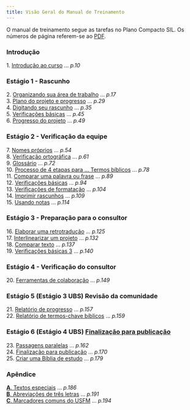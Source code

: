```yaml
---
title: Visão Geral do Manual de Treinamento
---
```


O manual de treinamento segue as tarefas no Plano Compacto SIL. Os números de página referem-se ao [PDF](pathname:///img/Ptx-man-en-9.3.pdf).

### Introdução

1\. [Introdução ao curso](1.Intro.md) ... *p.10*    

### Estágio 1 - Rascunho

2\. [Organizando sua área de trabalho](02-Stage-1/2.OD.md) ... *p.17*    
3\. [Plano do projeto e progresso](02-Stage-1/3.PP1.md) ... *p.29*    
4\. [Digitando seu rascunho](02-Stage-1/4.KD.md) ... *p.35*  
5\. [Verificações básicas](02-Stage-1/5.BC1.md) ... *p.45*  
6\. [Progresso do projeto](02-Stage-1/6.PP2.md) ... *p.49*  

### Estágio 2 - Verificação da equipe

7\. [Nomes próprios](03-Stage-2/7.PN.md) ... *p.54*  
8\. [Verificação ortográfica](03-Stage-2/8.SP.md) ... *p.61*  
9\. [Glossário](03-Stage-2/9.GL.md) ... *p.72*  
10\. [Processo de 4 etapas para ... Termos bíblicos](03-Stage-2/10.BT.md) ... *p.78*  
11\. [Comparar uma palavra ou frase](03-Stage-2/11.MP.md) ... *p.89*  
12\. [Verificações básicas](03-Stage-2/12.BC2.md) ... *p.94*  
13\. [Verificações de formatação](03-Stage-2/13.FC.md) ... *p.104*  
14\. [Imprimir rascunhos](03-Stage-2/14.PD.md) ... *p.109*  
15\. [Usando notas](03-Stage-2/15.UN.md) ... *p.114*  

### Estágio 3 - Preparação para o consultor

16\. [Elaborar uma retrotradução](04-Stage-3/16.BT1.md) ... *p.125*  
17\. [Interlinearizar um projeto](04-Stage-3/17.BT2.md) ... *p.132*  
18\. [Comparar texto](04-Stage-3/18.CT.md) ... *p.137*  
19\. [Verificações básicas 3](04-Stage-3/19.BC3.md) ... *p.140*  

### Estágio 4 - Verificação do consultor

20\. [Ferramentas de colaboração](05-Stage-4/20.Collaboration-tools.md) ... *p.149*  

### Estágio 5 (Estágio 3 UBS) Revisão da comunidade

21\. [Relatório de progresso](06-Stage-5/21.PPR.md) ... *p.157*  
22\. [Relatório de termos-chave bíblicos](06-Stage-5/22.BTR.md) ... *p.159*  

### Estágio 6 (Estágio 4 UBS) [Finalização para publicação](07-Stage-6/00-Stage-6.md)

23\. [Passagens paralelas](07-Stage-6/23.PP.md) ... *p.162*  
24\. [Finalização para publicação](07-Stage-6/24.FFP.md) ... *p.170*  
25\. [Criar uma Bíblia de estudo](07-Stage-6/25.StudyBibles.md) ... *p.179*  

### Apêndice

 [**A**. Textos especiais](08-Appendix/A.st.md) ... *p.186*  
[**B**. Abreviações de três letras](08-Appendix/B.3l.md) ... *p.191*  
[**C**. Marcadores comuns do USFM](08-Appendix/C.USFM.md) ... *p.194*  